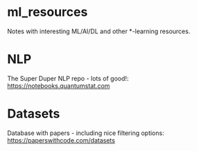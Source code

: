 # ml_resources
Notes with interesting ML/AI/DL and other *-learning resources.

# NLP

The Super Duper NLP repo - lots of good!: https://notebooks.quantumstat.com

# Datasets

Database with papers - including nice filtering options: https://paperswithcode.com/datasets
